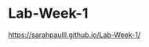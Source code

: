 # Lab-Week-1

[https://sarahpaulll.github.io/Lab-Week-1/ ](https://sarahpaulll.github.io/Lab-Week-1/)

